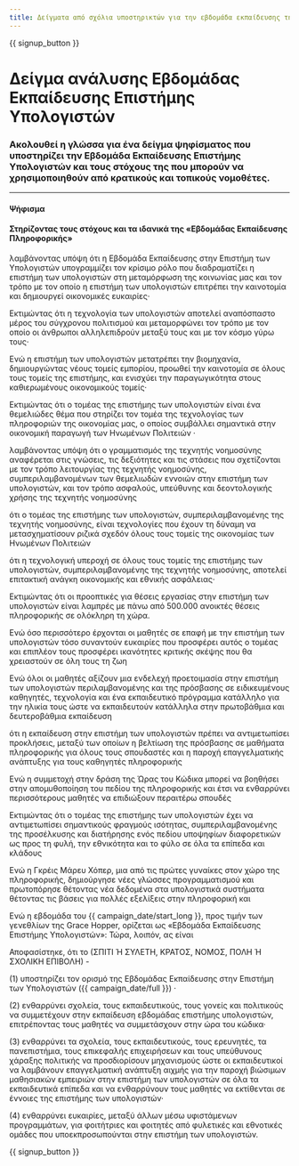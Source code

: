 ```yaml
---
title: Δείγματα από σχόλια υποστηρικτών για την εβδομάδα εκπαίδευσης της επιστήμης της Πληροφορικής και της Ώρας Κώδικα
---
```


{{ signup_button }}

# Δείγμα ανάλυσης Εβδομάδας Εκπαίδευσης Επιστήμης Υπολογιστών

### Ακολουθεί η γλώσσα για ένα δείγμα ψηφίσματος που υποστηρίζει την Εβδομάδα Εκπαίδευσης Επιστήμης Υπολογιστών και τους στόχους της που μπορούν να χρησιμοποιηθούν από κρατικούς και τοπικούς νομοθέτες.

* * *

#### **Ψήφισμα**  


#### Στηρίζοντας τους στόχους και τα ιδανικά της «Εβδομάδας Εκπαίδευσης Πληροφορικής»

λαμβάνοντας υπόψη ότι η Εβδομάδα Εκπαίδευσης στην Επιστήμη των Υπολογιστών υπογραμμίζει τον κρίσιμο ρόλο που διαδραματίζει η επιστήμη των υπολογιστών στη μεταμόρφωση της κοινωνίας μας και τον τρόπο με τον οποίο η επιστήμη των υπολογιστών επιτρέπει την καινοτομία και δημιουργεί οικονομικές ευκαιρίες·

Εκτιμώντας ότι η τεχνολογία των υπολογιστών αποτελεί αναπόσπαστο μέρος του σύγχρονου πολιτισμού και μεταμορφώνει τον τρόπο με τον οποίο οι άνθρωποι αλληλεπιδρούν μεταξύ τους και με τον κόσμο γύρω τους·

Ενώ η επιστήμη των υπολογιστών μετατρέπει την βιομηχανία, δημιουργώντας νέους τομείς εμπορίου, προωθεί την καινοτομία σε όλους τους τομείς της επιστήμης, και ενισχύει την παραγωγικότητα στους καθιερωμένους οικονομικούς τομείς·

Εκτιμώντας ότι ο τομέας της επιστήμης των υπολογιστών είναι ένα θεμελιώδες θέμα που στηρίζει τον τομέα της τεχνολογίας των πληροφοριών της οικονομίας μας, ο οποίος συμβάλλει σημαντικά στην οικονομική παραγωγή των Ηνωμένων Πολιτειών ·

λαμβάνοντας υπόψη ότι ο γραμματισμός της τεχνητής νοημοσύνης αναφέρεται στις γνώσεις, τις δεξιότητες και τις στάσεις που σχετίζονται με τον τρόπο λειτουργίας της τεχνητής νοημοσύνης, συμπεριλαμβανομένων των θεμελιωδών εννοιών στην επιστήμη των υπολογιστών, και τον τρόπο ασφαλούς, υπεύθυνης και δεοντολογικής χρήσης της τεχνητής νοημοσύνης

ότι ο τομέας της επιστήμης των υπολογιστών, συμπεριλαμβανομένης της τεχνητής νοημοσύνης, είναι τεχνολογίες που έχουν τη δύναμη να μετασχηματίσουν ριζικά σχεδόν όλους τους τομείς της οικονομίας των Ηνωμένων Πολιτειών

ότι η τεχνολογική υπεροχή σε όλους τους τομείς της επιστήμης των υπολογιστών, συμπεριλαμβανομένης της τεχνητής νοημοσύνης, αποτελεί επιτακτική ανάγκη οικονομικής και εθνικής ασφάλειας·

Εκτιμώντας ότι οι προοπτικές για θέσεις εργασίας στην επιστήμη των υπολογιστών είναι λαμπρές με πάνω από 500.000 ανοικτές θέσεις πληροφορικής σε ολόκληρη τη χώρα.

Ενώ όσο περισσότερο έρχονται οι μαθητές σε επαφή με την επιστήμη των υπολογιστών τόσο συναντούν ευκαιρίες που προσφέρει αυτός ο τομέας και επιπλέον τους προσφέρει ικανότητες κριτικής σκέψης που θα χρειαστούν σε όλη τους τη ζωη

Ενώ όλοι οι μαθητές αξίζουν μια ενδελεχή προετοιμασία στην επιστήμη των υπολογιστών περιλαμβανομένης και της πρόσβασης σε ειδικευμένους καθηγητές, τεχνολογία και ένα εκπαιδευτικό πρόγραμμα κατάλληλο για την ηλικία τους ώστε να εκπαιδευτούν κατάλληλα στην πρωτοβάθμια και δευτεροβάθμια εκπαίδευση

ότι η εκπαίδευση στην επιστήμη των υπολογιστών πρέπει να αντιμετωπίσει προκλήσεις, μεταξύ των οποίων η βελτίωση της πρόσβασης σε μαθήματα πληροφορικής για όλους τους σπουδαστές και η παροχή επαγγελματικής ανάπτυξης για τους καθηγητές πληροφορικής

Ενώ η συμμετοχή στην δράση της Ώρας του Κώδικα μπορεί να βοηθήσει στην απομυθοποίηση του πεδίου της πληροφορικής και έτσι να ενθαρρύνει περισσότερους μαθητές να επιδιώξουν περαιτέρω σπουδές

Εκτιμώντας ότι ο τομέας της επιστήμης των υπολογιστών έχει να αντιμετωπίσει σημαντικούς φραγμούς ισότητας, συμπεριλαμβανομένης της προσέλκυσης και διατήρησης ενός πεδίου υποψηφίων διαφορετικών ως προς τη φυλή, την εθνικότητα και το φύλο σε όλα τα επίπεδα και κλάδους

Ενώ η Γκρέις Μάρευ Χόπερ, μια από τις πρώτες γυναίκες στον χώρο της πληροφορικής, δημιούργησε νέες γλώσσες προγραμματισμού και πρωτοπόρησε θέτοντας νέα δεδομένα στα υπολογιστικά συστήματα θέτοντας τις βάσεις για πολλές εξελίξεις στην πληροφορική και

Ενώ η εβδομάδα του {{ campaign_date/start_long }}, προς τιμήν των γενεθλίων της Grace Hopper, ορίζεται ως «Εβδομάδα Εκπαίδευσης Επιστήμης Υπολογιστών»: Τώρα, λοιπόν, ας είναι <br />

Αποφασίστηκε, ότι το (ΣΠΙΤΙ Ή ΣΥΛΕΤΗ, ΚΡΑΤΟΣ, ΝΟΜΟΣ, ΠΟΛΗ Ή ΣΧΟΛΙΚΗ ΕΠΙΒΟΛΗ) -

(1) υποστηρίζει τον ορισμό της Εβδομάδας Εκπαίδευσης στην Επιστήμη των Υπολογιστών ({{ campaign_date/full }}) ·

(2) ενθαρρύνει σχολεία, τους εκπαιδευτικούς, τους γονείς και πολιτικούς να συμμετέχουν στην εκπαίδευση εβδομάδας επιστήμης υπολογιστών, επιτρέποντας τους μαθητές να συμμετάσχουν στην ώρα του κώδικα·

(3) ενθαρρύνει τα σχολεία, τους εκπαιδευτικούς, τους ερευνητές, τα πανεπιστήμια, τους επικεφαλής επιχειρήσεων και τους υπεύθυνους χάραξης πολιτικής να προσδιορίσουν μηχανισμούς ώστε οι εκπαιδευτικοί να λαμβάνουν επαγγελματική ανάπτυξη αιχμής για την παροχή βιώσιμων μαθησιακών εμπειριών στην επιστήμη των υπολογιστών σε όλα τα εκπαιδευτικά επίπεδα και να ενθαρρύνουν τους μαθητές να εκτίθενται σε έννοιες της επιστήμης των υπολογιστών·

(4) ενθαρρύνει ευκαιρίες, μεταξύ άλλων μέσω υφιστάμενων προγραμμάτων, για φοιτήτριες και φοιτητές από φυλετικές και εθνοτικές ομάδες που υποεκπροσωπούνται στην επιστήμη των υπολογιστών.

{{ signup_button }}